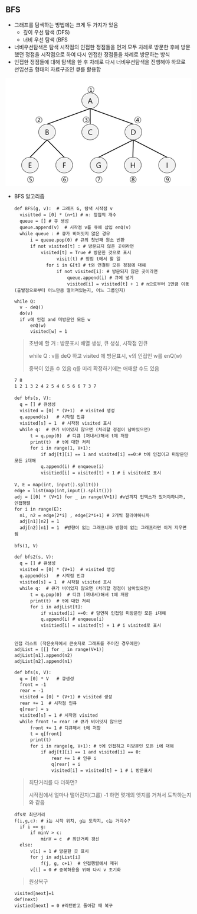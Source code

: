 ## BFS

* 그래프를 탐색하는 방법에는 크게 두 가지가 있음
  * 깊이 우선 탐색 (DFS)
  * 너비 우선 탐색 (BFS
* 너비우선탐색은 탐색 시작점의 인접한 정점들을 먼저 모두 차례로 방문한 후에 방문했던 정점을 시작점으로 하여 다시 인접한 정점들을 차례로 방문하는 방식
* 인접한 정점들에 대해 탐색을 한 후 차례로 다시 너비우선탐색을 진행해야 하므로 선입선출 형태의 자료구조인 큐를 활용함

![image-20211213220922635](05_BFS.assets/image-20211213220922635.png)

+ BFS 알고리즘

  ```
  def BFS(g, v):  # 그래프 G, 탐색 시작점 v
  	visitted = [0] * (n+1) # n: 정점의 개수
  	queue = [] # 큐 생성
  	queue.append(v)  # 시작점 v를 큐에 삽입 enQ(v)
  	while queue : # 큐가 비어잇지 않은 경우
  		i = queue.pop(0) # 큐의 첫번째 원소 반환
  		if not visited[t] : # 방문되지 않은 곳이라면
  			visited[t] = True # 방문한 것으로 표시
                  visit(t) # 정점 t에서 할 일
              for i in G[t] # t와 연결된 모든 정점에 대해
                  if not visited[i]: # 방문되지 않은 곳이라면
                      queue.append(i) # 큐에 넣기
                      visited[i] = visited[t] + 1 # n으로부터 1만큼 이동 (출발점으로부터 어느만큼 떨어져있는지, 어느 그룹인지)
  ```

  ```
  while Q:
  	v - deQ()
  	do(v)
  	if v에 인접 and 미방문인 모든 w
  		enQ(w)
  		visited[w] = 1
  ```

  > 초반에 할 거 : 방문표시 배열 생성, 큐 생성,  시작점 인큐
  >
  > while Q : v를 deQ 하고 visited 에 방문표시, v의 인접인 w를 enQ(w)
  >
  > 중복이 있을 수 있음 q를 미리 확정하기에는 애매할 수도 있음

  ```
  7 8
  1 2 1 3 2 4 2 5 4 6 5 6 6 7 3 7
  
  def bfs(s, V):
  	q = [] # 큐생성
  	visited = [0] * (V+1)  # visited 생성
  	q.append(s)   # 시작점 인큐
  	visited[s] = 1  # 시작점 visited 표시
  	while q:  # 큐가 비어있지 않으면 (처리할 정점이 남아있으면)
  		t = q.pop(0)  # 디큐 (꺼내서)해서 t에 저장
  		print(t)  # t에 대한 처리
  		for i in range(1, V+1):
  			if adj[t][i] == 1 and visited[i] ==0:# t에 인접이고 미방문인 모든 i대해
  			q.append(i) # enqueue(i)
  			visitied[i] = visited[t] + 1 # i visited로 표시
  
  V, E = map(int, input().split())
  edge = list(map(int,input().split()))
  adj = [[0] * (V+1) for _ in range(V+1)] #v번까지 인덱스가 있어야하니까, 인접행렬
  for i in range(E):
  	n1, n2 = edge[2*i] , edge[2*i+1] # 2개씩 잘라야하니까
  	adj[n1][n2] = 1
  	adj[n2][n1] = 1  #방향이 없는 그래프니까 방향이 없는 그래프라면 이거 지우면 됨
  	
  bfs(1, V)
  ```

  ```
  def bfs2(s, V):
  	q = [] # 큐생성
  	visited = [0] * (V+1)  # visited 생성
  	q.append(s)   # 시작점 인큐
  	visited[s] = 1  # 시작점 visited 표시
  	while q:  # 큐가 비어있지 않으면 (처리할 정점이 남아있으면)
  		t = q.pop(0)  # 디큐 (꺼내서)해서 t에 저장
  		print(t)  # t에 대한 처리
  		for i in adjList[t]:
  			if visited[i] ==0: # 당연히 인접임 미방문인 모든 i대해
  			q.append(i) # enqueue(i)
  			visitied[i] = visited[t] + 1 # i visited로 표시
  
  
  인접 리스트 (작은숫자에서 큰숫자로 그래프를 주어진 경우에만)
  adjList = [[] for _ in range(V+1)]
  adjList[n1].append(n2)
  adjList[n2].append(n1)
  ```

  ```
  def bfs(s, V):
  	q = [0] * V   # 큐생성
  	front = -1
  	rear = -1
  	visited = [0] * (V+1) # visited 생성
  	rear += 1  # 시작점 인큐
  	q[rear] = s
  	visited[s] = 1 # 시작점 visited
  	while front != rear :# 큐가 비어잇지 않으면
  		front += 1 # 디큐해서 t에 저장
  		t = q[front]
  		print(t)
  		for i in range(q, V+1): # t에 인접하고 미방문인 모든 i에 대해
  			if adj[t][i] == 1 and visited[i] == 0:
  				rear += 1 # 인큐 i
  				q[rear] = i
  				visited[i] = visited[t] + 1 # i 방문표시
  ```

  > 최단거리를 다 더하면?
  >
  > 시작점에서 얼마나 떨어진지(그룹) -1 하면 몇개의 엣지를 거쳐서 도착하는지와 같음

  ```
  dfs로 최단거리
  f(i,g,c): # i는 시작 위치, g는 도착지, c는 거리수?
  	if i == g:
  		if minV > c:
  			minV = c  # 최단거리 갱신
  	else:
  		v[i] = 1 # 방문한 곳 표시 
  		for j in adjList[i]
  			f(j, g, c+1)  # 인접행렬에서 재귀
  		v[i] = 0 # 중복허용을 위해 다시 v 초기화
  ```

  > 원상복구

  ```
  visited[next]=1
  def(next)
  vistied[next] = 0 #리턴받고 돌아갈 때 복구
  ```

  